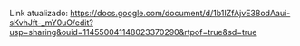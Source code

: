 Link atualizado: https://docs.google.com/document/d/1b1IZfAjvE38odAaui-sKvhJft-_mY0uO/edit?usp=sharing&ouid=114550041148023370290&rtpof=true&sd=true
